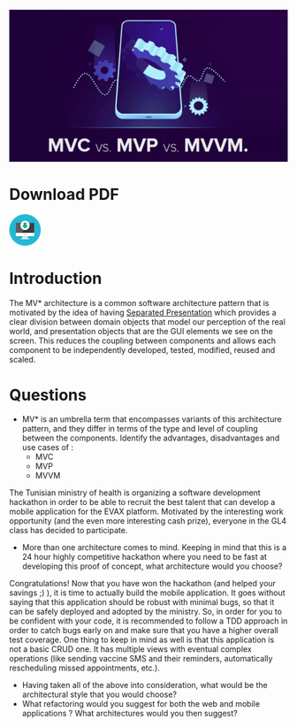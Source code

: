 
![MV* Architectures](img/mv.png)

# Download PDF
[![Download TP2](img/pdf.png)](tp2.pdf)

# Introduction
The MV* architecture is a common software architecture pattern that is motivated by the idea of having [Separated Presentation](https://martinfowler.com/eaaDev/SeparatedPresentation.html) which provides a clear division between domain objects that model our perception of the real world, and presentation objects that are the GUI elements we see on the screen. This reduces the coupling between components and allows each component to be independently developed, tested, modified, reused and scaled.

# Questions
- MV* is an umbrella term that encompasses variants of this architecture pattern, and they differ in terms of the type and level of coupling between the components. Identify the advantages, disadvantages and use cases of :
    * MVC
    * MVP
    * MVVM  
     
 The Tunisian ministry of health is organizing a software development hackathon in order to be able to recruit the best talent that can develop a mobile application for the EVAX platform. 
Motivated by the interesting work opportunity (and the even more interesting cash prize), everyone in the GL4 class has decided to participate.

- More than one architecture comes to mind. Keeping in mind that this is a 24 hour highly competitive hackathon where you need to be fast at developing this proof of concept, what architecture would you choose?

Congratulations! Now that you have won the hackathon (and helped your savings ;) ), it is time to actually build the mobile application. It goes without saying that this application should be robust with minimal bugs, so that it can be safely deployed and adopted by the ministry. So, in order for you to be confident with your code, it is recommended to follow a TDD approach in order to catch bugs early on and make sure that you have a higher overall test coverage.
One thing to keep in mind as well is that this application is not a basic CRUD one. It has multiple views with eventual complex operations (like sending vaccine SMS and their reminders, automatically rescheduling missed appointments, etc.).

- Having taken all of the above into consideration, what would be the architectural style that you would choose?
- What refactoring would you suggest for both the web and mobile applications ? What architectures would you then suggest?

